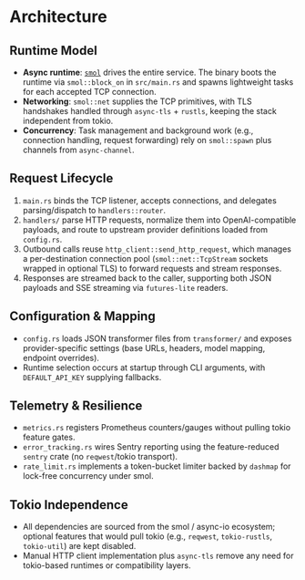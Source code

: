 # Architecture

## Runtime Model
- **Async runtime**: [`smol`](https://docs.rs/smol) drives the entire service. The binary boots the runtime via `smol::block_on` in `src/main.rs` and spawns lightweight tasks for each accepted TCP connection.
- **Networking**: `smol::net` supplies the TCP primitives, with TLS handshakes handled through `async-tls` + `rustls`, keeping the stack independent from tokio.
- **Concurrency**: Task management and background work (e.g., connection handling, request forwarding) rely on `smol::spawn` plus channels from `async-channel`.

## Request Lifecycle
1. `main.rs` binds the TCP listener, accepts connections, and delegates parsing/dispatch to `handlers::router`.
2. `handlers/` parse HTTP requests, normalize them into OpenAI-compatible payloads, and route to upstream provider definitions loaded from `config.rs`.
3. Outbound calls reuse `http_client::send_http_request`, which manages a per-destination connection pool (`smol::net::TcpStream` sockets wrapped in optional TLS) to forward requests and stream responses.
4. Responses are streamed back to the caller, supporting both JSON payloads and SSE streaming via `futures-lite` readers.

## Configuration & Mapping
- `config.rs` loads JSON transformer files from `transformer/` and exposes provider-specific settings (base URLs, headers, model mapping, endpoint overrides).
- Runtime selection occurs at startup through CLI arguments, with `DEFAULT_API_KEY` supplying fallbacks.

## Telemetry & Resilience
- `metrics.rs` registers Prometheus counters/gauges without pulling tokio feature gates.
- `error_tracking.rs` wires Sentry reporting using the feature-reduced `sentry` crate (no `reqwest`/tokio transport).
- `rate_limit.rs` implements a token-bucket limiter backed by `dashmap` for lock-free concurrency under smol.

## Tokio Independence
- All dependencies are sourced from the smol / async-io ecosystem; optional features that would pull tokio (e.g., `reqwest`, `tokio-rustls`, `tokio-util`) are kept disabled.
- Manual HTTP client implementation plus `async-tls` remove any need for tokio-based runtimes or compatibility layers.

